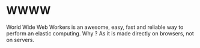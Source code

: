 WWWW
====

World Wide Web Workers is an awesome, easy, fast and reliable way to perform an elastic computing. Why ? As it is made directly on browsers, not on servers.
